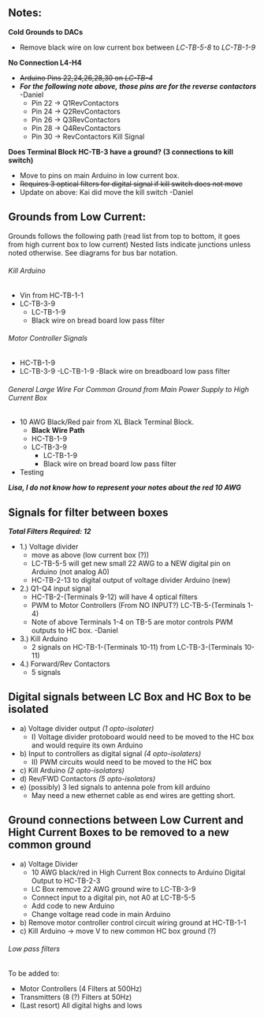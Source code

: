 ## Notes:

**Cold Grounds to DACs**
- Remove black wire on low current box between _LC-TB-5-8_ to _LC-TB-1-9_

**No Connection L4-H4**
- ~~Arduino Pins 22,24,26,28,30 on _LC-TB-4_~~
- **_For the following note above, those pins are for the reverse contactors_** -Daniel
  - Pin 22 -> Q1RevContactors
  - Pin 24 -> Q2RevContactors
  - Pin 26 -> Q3RevContactors
  - Pin 28 -> Q4RevContactors
  - Pin 30 -> RevContactors Kill Signal
  
**Does Terminal Block HC-TB-3 have a ground? (3 connections to kill switch)**
- Move to pins on main Arduino in low current box.
- ~~Requires 3 optical filters for digital signal if kill switch does not move~~
- Update on above: Kai did move the kill switch -Daniel


## Grounds from Low Current: ##
Grounds follows the following path (read list from top to bottom, it goes from high current box to low current) Nested lists indicate junctions unless noted otherwise. See diagrams for bus bar notation.

###### Kill Arduino ######
- Vin from HC-TB-1-1 
- LC-TB-3-9
  - LC-TB-1-9
  - Black wire on bread board low pass filter

###### Motor Controller Signals ######
- HC-TB-1-9
- LC-TB-3-9
  -LC-TB-1-9
  -Black wire on breadboard low pass filter
  
###### General Large Wire For Common Ground from Main Power Supply to High Current Box ######
- 10 AWG Black/Red pair from XL Black Terminal Block.
  - **Black Wire Path**
  - HC-TB-1-9
  - LC-TB-3-9
    - LC-TB-1-9
    - Black wire on bread board low pass filter
 - Testing
 
 **_Lisa, I do not know how to represent your notes about the red 10 AWG_**
 
## Signals for filter between boxes ##
**_Total Filters Required: 12_**
- 1.) Voltage divider
  - move as above (low current box (?))
  - LC-TB-5-5 will get new small 22 AWG to a NEW digital pin on Arduino (not analog A0)
  - HC-TB-2-13 to digital output of voltage divider Arduino (new)
- 2.) Q1-Q4 input signal
  - HC-TB-2-(Terminals 9-12) will have 4 optical filters
  - PWM to Motor Controllers (From NO INPUT?) LC-TB-5-(Terminals 1-4) 
  - Note of above Terminals 1-4 on TB-5 are motor controls PWM outputs to HC box. -Daniel
- 3.) Kill Arduino
  - 2 signals on HC-TB-1-(Terminals 10-11) from LC-TB-3-(Terminals 10-11)
- 4.) Forward/Rev Contactors
  - 5 signals
 
 ## Digital signals between LC Box and HC Box to be isolated
- a) Voltage divider output _(1 opto-isolater)_
  - I) Voltage divider protoboard would need to be moved to the HC box and would require its own Arduino
- b) Input to controllers as digital signal _(4 opto-isolaters)_
  - II) PWM circuits would need to be moved to the HC box
- c) Kill Arduino _(2 opto-isolators)_
- d) Rev/FWD Contactors _(5 opto-isolators)_
- e) (possibly) 3 led signals to antenna pole from kill arduino
  - May need a new ethernet cable as end wires are getting short.
  
 
## Ground connections between Low Current and Hight Current Boxes to be removed to a new common ground
- a) Voltage Divider
  - 10 AWG black/red in High Current Box connects to Arduino Digital Output to HC-TB-2-3
  - LC Box remove 22 AWG ground wire to LC-TB-3-9
  - Connect input to a digital pin, not A0 at LC-TB-5-5
  - Add code to new Arduino
  - Change voltage read code in main Arduino
- b) Remove motor controller control circuit wiring ground at HC-TB-1-1
- c) Kill Arduino -> move V to new common HC box ground (?)

###### Low pass filters ######
To be added to:
- Motor Controllers (4 Filters at 500Hz)
- Transmitters (8 (?) Filters at 50Hz)
- (Last resort) All digital highs and lows
  
 
 
 


